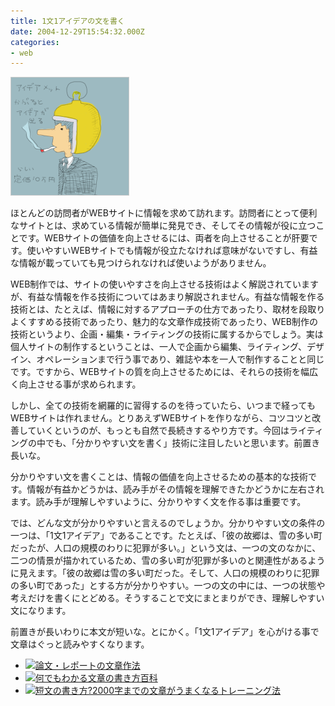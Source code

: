 ```yaml
---
title: 1文1アイデアの文を書く
date: 2004-12-29T15:54:32.000Z
categories:
- web
---
```

![挿絵](/assets/i/web/003.gif)

ほとんどの訪問者がWEBサイトに情報を求めて訪れます。訪問者にとって便利なサイトとは、求めている情報が簡単に発見でき、そしてその情報が役に立つことです。WEBサイトの価値を向上させるには、両者を向上させることが肝要です。使いやすいWEBサイトでも情報が役立たなければ意味がないですし、有益な情報が載っていても見つけられなければ使いようがありません。

WEB制作では、サイトの使いやすさを向上させる技術はよく解説されていますが、有益な情報を作る技術についてはあまり解説されません。有益な情報を作る技術とは、たとえば、情報に対するアプローチの仕方であったり、取材を段取りよくすすめる技術であったり、魅力的な文章作成技術であったり、WEB制作の技術というより、企画・編集・ライティングの技術に属するからでしょう。実は個人サイトの制作するということは、一人で企画から編集、ライティング、デザイン、オペレーションまで行う事であり、雑誌や本を一人で制作することと同じです。ですから、WEBサイトの質を向上させるためには、それらの技術を幅広く向上させる事が求められます。

しかし、全ての技術を網羅的に習得するのを待っていたら、いつまで経ってもWEBサイトは作れません。とりあえずWEBサイトを作りながら、コツコツと改善していくというのが、もっとも自然で長続きするやり方です。今回はライティングの中でも、「分かりやすい文を書く」技術に注目したいと思います。前置き長いな。
<!-- more -->
分かりやすい文を書くことは、情報の価値を向上させるための基本的な技術です。情報が有益かどうかは、読み手がその情報を理解できたかどうかに左右されます。読み手が理解しやすいように、分かりやすく文を作る事は重要です。

では、どんな文が分かりやすいと言えるのでしょうか。分かりやすい文の条件の一つは、「1文1アイデア」であることです。たとえば、「彼の故郷は、雪の多い町だったが、人口の規模のわりに犯罪が多い。」という文は、一つの文のなかに、二つの情景が描かれているため、雪の多い町が犯罪が多いのと関連性があるように見えます。「彼の故郷は雪の多い町だった。そして、人口の規模のわりに犯罪の多い町であった」とする方が分かりやすい。一つの文の中には、一つの状態や考えだけを書くにとどめる。そうすることで文にまとまりができ、理解しやすい文になります。

前置きが長いわりに本文が短いな。とにかく。「1文1アイデア」を心がける事で文章はぐっと読みやすくなります。

*   [![](/blog//assets/i/co/no_img.gif)論文・レポートの文章作法](http://www.amazon.co.jp/exec/obidos/ASIN/4641091315/ref=nosim/yutakayamaguc-22)
*   [![](http://images-jp.amazon.com/images/P/4385150672.09.TZZZZZZZ.jpg)何でもわかる文章の書き方百科](http://www.amazon.co.jp/exec/obidos/ASIN/4385150672/ref=nosim/yutakayamaguc-22)
*   [![](http://images-jp.amazon.com/images/P/4534015216.09.TZZZZZZZ.jpg)短文の書き方?2000字までの文章がうまくなるトレーニング法](http://www.amazon.co.jp/exec/obidos/ASIN/4534015216/ref=nosim/yutakayamaguc-22)
